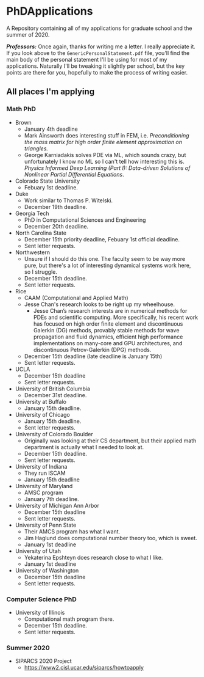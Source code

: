 # PhDApplications

A Repository containing all of my applications for graduate school and the
summer of 2020.

***Professors:*** Once again, thanks for writing me a letter. I really
appreciate it. If you look above to the `GenericPersonalStatement.pdf` file,
you'll find the main body of the personal statement I'll be using for most of my
applications. Naturally I'll be tweaking it slightly per school, but the key
points are there for you, hopefully to make the process of writing easier.

## All places I'm applying

### Math PhD
- Brown
    - January 4th deadline
    - Mark Ainsworth does interesting stuff in FEM, i.e. *Preconditioning the
      mass matrix for high order finite element approximation on triangles.*
    - George Karniadakis solves PDE via ML, which sounds crazy, but
      unfortunately I know no ML so I can't tell how interesting this is.
      *Physics Informed Deep Learning (Part I): Data-driven Solutions of
      Nonlinear Partial Differential Equations*.
- Colorado State University
    - Febuary 1st deadline.
- Duke
    - Work similar to Thomas P. Witelski.
    - December 19th deadline.
- Georgia Tech
    - PhD in Computational Sciences and Engineering
    - December 20th deadline.
- North Carolina State
    - December 15th priority deadline, Febuary 1st official deadline.
    - Sent letter requests.
- Northwestern
    - Unsure if I should do this one. The faculty seem to be way more pure, but
      there's a lot of interesting dynamical systems work here, so I struggle.
    - December 15th deadline.
    - Sent letter requests.
- Rice
    - CAAM (Computational and Applied Math)
    - Jesse Chan's research looks to be right up my wheelhouse.
        - Jesse Chan’s research interests are in numerical methods for PDEs and
          scientific computing. More specifically, his recent work has focused
          on high order finite element and discontinuous Galerkin (DG) methods,
          provably stable methods for wave propagation and fluid dynamics,
          efficient high performance implementations on many-core and GPU
          architectures, and discontinuous Petrov-Galerkin (DPG) methods.
    - December 15th deadline (late deadline is January 15th)
    - Sent letter requests.
- UCLA
    - December 15th deadline
    - Sent letter requests.
- University of British Columbia
    - December 31st deadline.
- University at Buffalo
    - January 15th deadline.
- University of Chicago
    - January 15th deadline.
    - Sent letter requests.
- University of Colorado Boulder
    - Originally was looking at their CS department, but their applied math
      department is actually what I needed to look at.
    - December 15th deadline.
    - Sent letter requests.
- University of Indiana
    - They run ISCAM
    - January 15th deadline
- University of Maryland
    - AMSC program
    - January 7th deadline.
- University of Michigan Ann Arbor
    - December 15th deadline
    - Sent letter requests.
- University of Penn State
    - Their AMCS program has what I want.
    - Jim Haglund does computational number theory too, which is sweet.
    - January 1st deadline
- University of Utah
    - Yekaterina Epshteyn does research close to what I like.
    - January 1st deadline
- University of Washington
    - December 15th deadline
    - Sent letter requests.

### Computer Science PhD


- University of Illinois
    - Computational math program there.
    - December 15th deadline.
    - Sent letter requests.

### Summer 2020

- SIPARCS 2020 Project
  - https://www2.cisl.ucar.edu/siparcs/howtoapply
